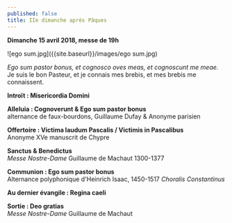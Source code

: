 ```yaml
---
published: false
title: IIe dimanche après Pâques
---
```

**Dimanche 15 avril 2018, messe de 19h**

![ego sum.jpg]({{site.baseurl}}/images/ego sum.jpg)

*Ego sum pastor bonus, et cognosco oves meas, et cognoscunt me meae.*  
Je suis le bon Pasteur, et je connais mes brebis, et mes brebis me connaissent.

**Introït : Misericordia Domini**

**Alleluia : Cognoverunt & Ego sum pastor bonus**  
alternance de faux-bourdons, Guillaume Dufay & Anonyme parisien

**Offertoire : Victima laudum Pascalis / Victimis in Pascalibus**  
Anonyme XVe manuscrit de Chypre

**Sanctus & Benedictus**  
*Messe Nostre-Dame* Guillaume de Machaut 1300-1377

**Communion : Ego sum pastor bonus**  
Alternance polyphonique d'Heinrich Isaac, 1450-1517 *Choralis Constantinus*

**Au dernier évangile : Regina caeli**

**Sortie : Deo gratias**  
*Messe Nostre-Dame* Guillaume de Machaut